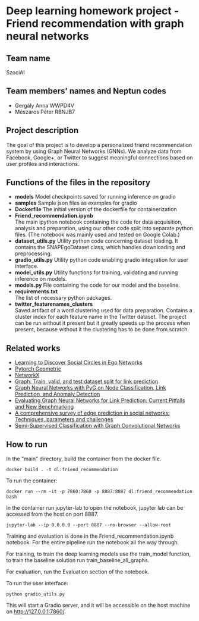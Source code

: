 # Deep learning homework project - Friend recommendation with graph neural networks 

## Team name

SzociAI

## Team members' names and Neptun codes

- Gergály Anna WWPD4V
- Mészáros Péter RBNJB7

## Project description

The goal of this project is to develop a personalized friend recommendation system by using Graph Neural Networks (GNNs). We analyze data from Facebook, Google+, or Twitter to suggest meaningful connections based on user profiles and interactions.

## Functions of the files in the repository

- **models**
Model checkpoints saved for running inference on gradio
- **samples**
Sample json files as examples for gradio
- **Dockerfile** 
The initial version of the dockerfile for containerization
- **Friend_recommendation.ipynb**  
The main ipython notebook containing the code for data acquisition, analysis and preparation, using our other code split into separate python files. (The notebook was mainly used and tested on Google Colab.)
- **dataset_utils.py**
Utility python code concerning dataset loading. It contains the SNAPEgoDataset class, which handles downloading and preprocessing.
- **gradio_utils.py**
Utility python code enabling gradio integration for user interface.
- **model_utils.py**
Utility functions for training, validating and running inference on models.
- **models.py**
File containing the code for our model and the baseline.
- **requirements.txt**  
The list of necessary python packages.
- **twitter_featurenames_clusters**  
Saved artifact of a word clustering used for data preparation. Contains a cluster index for each feature name in the Twitter dataset. The project can be run without it present but it greatly speeds up the process when present, because without it the clustering has to be done from scratch.

## Related works
- [Learning to Discover Social Circles in Ego Networks](http://i.stanford.edu/~julian/pdfs/nips2012.pdf)
- [Pytorch Geometric](https://github.com/pyg-team/pytorch_geometric)
- [NetworkX](https://github.com/networkx/networkx)
- [Graph: Train, valid, and test dataset split for link prediction](https://zqfang.github.io/2021-08-12-graph-linkpredict/)
- [Graph Neural Networks with PyG on Node Classification, Link Prediction, and Anomaly Detection](https://towardsdatascience.com/graph-neural-networks-with-pyg-on-node-classification-link-prediction-and-anomaly-detection-14aa38fe1275)
- [Evaluating Graph Neural Networks for Link Prediction: Current Pitfalls and New Benchmarking](https://arxiv.org/abs/2306.10453)
- [A comprehensive survey of edge prediction in social networks: Techniques, parameters and challenges](https://www.sciencedirect.com/science/article/pii/S0957417419300466)
- [Semi-Supervised Classification with Graph Convolutional Networks](https://arxiv.org/abs/1609.02907)

## How to run

In the "main" directory, build the container from the docker file.

```
docker build . -t dl:friend_recommendation
```
To run the container:
```
docker run --rm -it -p 7860:7860 -p 8887:8887 dl:friend_recommendation bash
```
In the container run jupyter-lab to open the notebook, jupyter lab can be accessed from the host on port 8887.

```
jupyter-lab --ip 0.0.0.0 --port 8887 --no-browser --allow-root
```

Training and evaluation is done in the Friend_recommendation.ipynb notebook. For the entire pipeline run the notebook all the way through. 

For training, to train the deep learning models use the train_model function, to train the baseline solution run train_baseline_all_graphs.

For evaluation, run the Evaluation section of the notebook.

To run the user interface:
```
python gradio_utils.py
```
This will start a Gradio server, and it will be accessible on the host machine on http://127.0.0.1:7860/.
